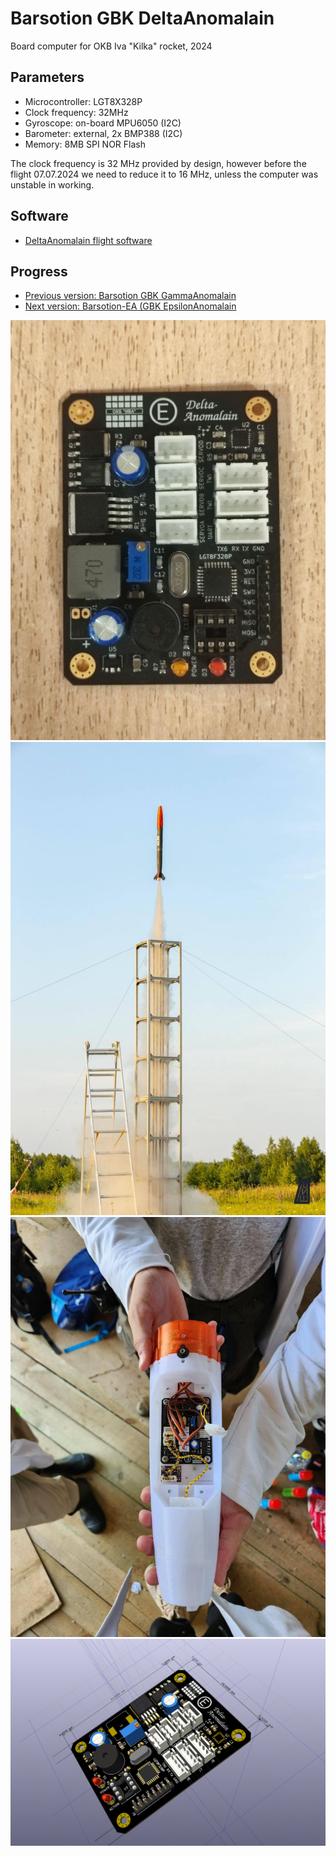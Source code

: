 # Barsotion GBK DeltaAnomalain
Board computer for OKB Iva "Kilka" rocket, 2024

## Parameters
- Microcontroller: LGT8X328P
- Clock frequency: 32MHz
- Gyroscope: on-board MPU6050 (I2C)
- Barometer: external, 2x BMP388 (I2C)
- Memory: 8MB SPI NOR Flash

The clock frequency is 32 MHz provided by design, however before the flight 07.07.2024 we need to reduce it to 16 MHz, unless the computer was unstable in working.

## Software
- [DeltaAnomalain flight software](https://github.com/Barsy-Barsevich/KILKA_Soft)

## Progress
- [Previous version: Barsotion GBK GammaAnomalain](https://github.com/Barsy-Barsevich/Barsotion-GBK-GammaAnomalain)
- [Next version: Barsotion-EA (GBK EpsilonAnomalain](https://github.com/Barsy-Barsevich/Barsotion-EA)

![](./Photo/pic3.jpg)
![](./Photo/pic1.jpg)
![](./Photo/pic2.jpg)
![](./Photo/pic4.png)

